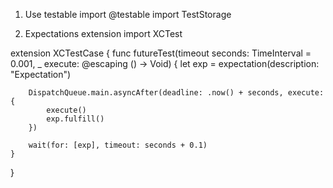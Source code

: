 1. Use testable import
@testable import TestStorage

2. Expectations extension
import XCTest

extension XCTestCase {
    func futureTest(timeout seconds: TimeInterval = 0.001, _ execute: @escaping () -> Void) {
        let exp = expectation(description: "Expectation")
        
        DispatchQueue.main.asyncAfter(deadline: .now() + seconds, execute: {
            execute()
            exp.fulfill()
        })
        
        wait(for: [exp], timeout: seconds + 0.1)
    }
}